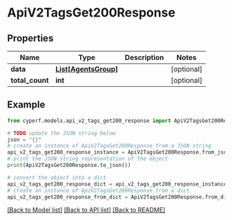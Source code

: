 # ApiV2TagsGet200Response


## Properties

Name | Type | Description | Notes
------------ | ------------- | ------------- | -------------
**data** | [**List[AgentsGroup]**](AgentsGroup.md) |  | [optional] 
**total_count** | **int** |  | [optional] 

## Example

```python
from cyperf.models.api_v2_tags_get200_response import ApiV2TagsGet200Response

# TODO update the JSON string below
json = "{}"
# create an instance of ApiV2TagsGet200Response from a JSON string
api_v2_tags_get200_response_instance = ApiV2TagsGet200Response.from_json(json)
# print the JSON string representation of the object
print(ApiV2TagsGet200Response.to_json())

# convert the object into a dict
api_v2_tags_get200_response_dict = api_v2_tags_get200_response_instance.to_dict()
# create an instance of ApiV2TagsGet200Response from a dict
api_v2_tags_get200_response_from_dict = ApiV2TagsGet200Response.from_dict(api_v2_tags_get200_response_dict)
```
[[Back to Model list]](../README.md#documentation-for-models) [[Back to API list]](../README.md#documentation-for-api-endpoints) [[Back to README]](../README.md)


